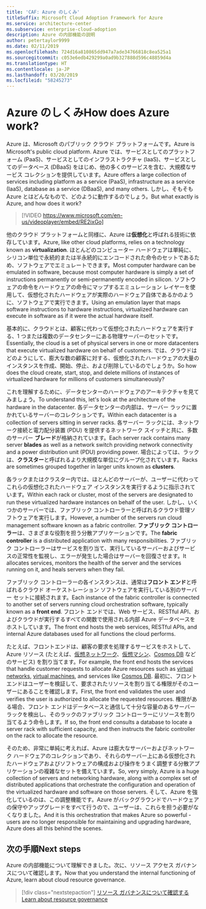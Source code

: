 ```yaml
---
title: 'CAF: Azure のしくみ'
titleSuffix: Microsoft Cloud Adoption Framework for Azure
ms.service: architecture-center
ms.subservice: enterprise-cloud-adoption
description: Azure の内部機能の説明
author: petertaylor9999
ms.date: 02/11/2019
ms.openlocfilehash: 724d16a810865dd947a7ade34766818c8ea525a1
ms.sourcegitcommit: c053e6edb429299a0ad9b327888d596c48859d4a
ms.translationtype: HT
ms.contentlocale: ja-JP
ms.lasthandoff: 03/20/2019
ms.locfileid: "58245273"
---
```

<!-- markdownlint-disable MD026 -->

# <a name="how-does-azure-work"></a><span data-ttu-id="9dbad-103">Azure のしくみ</span><span class="sxs-lookup"><span data-stu-id="9dbad-103">How does Azure work?</span></span>

<span data-ttu-id="9dbad-104">Azure は、Microsoft のパブリック クラウド プラットフォームです。</span><span class="sxs-lookup"><span data-stu-id="9dbad-104">Azure is Microsoft's public cloud platform.</span></span> <span data-ttu-id="9dbad-105">Azure では、サービスとしてのプラットフォーム (PaaS)、サービスとしてのインフラストラクチャ (IaaS)、サービスとしてのデータベース (DBaaS) をはじめ、他の多くのサービスを含む、大規模なサービス コレクションを提供しています。</span><span class="sxs-lookup"><span data-stu-id="9dbad-105">Azure offers a large collection of services including platform as a service (PaaS), infrastructure as a service (IaaS), database as a service (DBaaS), and many others.</span></span> <span data-ttu-id="9dbad-106">しかし、そもそも Azure とはどんなもので、どのように動作するのでしょう。</span><span class="sxs-lookup"><span data-stu-id="9dbad-106">But what exactly is Azure, and how does it work?</span></span>

<!-- markdownlint-disable MD034 -->

> [!VIDEO https://www.microsoft.com/en-us/videoplayer/embed/RE2ixGo]

<!-- markdownlint-enable MD034 -->

<span data-ttu-id="9dbad-107">他のクラウド プラットフォームと同様に、Azure は**仮想化**と呼ばれる技術に依存しています。</span><span class="sxs-lookup"><span data-stu-id="9dbad-107">Azure, like other cloud platforms, relies on a technology known as **virtualization**.</span></span> <span data-ttu-id="9dbad-108">ほとんどのコンピューター ハードウェアは単純に、シリコン単位で永続的または半永続的にエンコードされた命令のセットであるため、ソフトウェアでエミュレートできます。</span><span class="sxs-lookup"><span data-stu-id="9dbad-108">Most computer hardware can be emulated in software, because most computer hardware is simply a set of instructions permanently or semi-permanently encoded in silicon.</span></span> <span data-ttu-id="9dbad-109">ソフトウェアの命令をハードウェアの命令にマップするエミュレーション レイヤーを使用して、仮想化されたハードウェアが実際のハードウェア自体であるかのように、ソフトウェアで実行できます。</span><span class="sxs-lookup"><span data-stu-id="9dbad-109">Using an emulation layer that maps software instructions to hardware instructions, virtualized hardware can execute in software as if it were the actual hardware itself.</span></span>

<span data-ttu-id="9dbad-110">基本的に、クラウドとは、顧客に代わって仮想化されたハードウェアを実行する、1 つまたは複数のデータセンターにある物理サーバーのセットです。</span><span class="sxs-lookup"><span data-stu-id="9dbad-110">Essentially, the cloud is a set of physical servers in one or more datacenters that execute virtualized hardware on behalf of customers.</span></span> <span data-ttu-id="9dbad-111">では、クラウドはどのようにして、膨大な数の顧客に対する、仮想化されたハードウェアの大量のインスタンスを作成、開始、停止、および削除しているのでしょうか。</span><span class="sxs-lookup"><span data-stu-id="9dbad-111">So how does the cloud create, start, stop, and delete millions of instances of virtualized hardware for millions of customers simultaneously?</span></span>

<span data-ttu-id="9dbad-112">これを理解するために、データセンターのハードウェアのアーキテクチャを見てみましょう。</span><span class="sxs-lookup"><span data-stu-id="9dbad-112">To understand this, let's look at the architecture of the hardware in the datacenter.</span></span>  <span data-ttu-id="9dbad-113">各データセンターの内部は、サーバー ラックに置かれているサーバーのコレクションです。</span><span class="sxs-lookup"><span data-stu-id="9dbad-113">Within each datacenter is a collection of servers sitting in server racks.</span></span> <span data-ttu-id="9dbad-114">各サーバー ラックには、ネットワーク接続と電力配分装置 (PDU) を提供するネットワーク スイッチと共に、多数のサーバー **ブレード**が格納されています。</span><span class="sxs-lookup"><span data-stu-id="9dbad-114">Each server rack contains many server **blades** as well as a network switch providing network connectivity and a power distribution unit (PDU) providing power.</span></span> <span data-ttu-id="9dbad-115">場合によっては、ラックは、**クラスター**と呼ばれるより大規模な単位にグループ化されています。</span><span class="sxs-lookup"><span data-stu-id="9dbad-115">Racks are sometimes grouped together in larger units known as **clusters**.</span></span>

<span data-ttu-id="9dbad-116">各ラックまたはクラスター内では、ほとんどのサーバーが、ユーザーに代わってこれらの仮想化されたハードウェア インスタンスを実行するように指示されています。</span><span class="sxs-lookup"><span data-stu-id="9dbad-116">Within each rack or cluster, most of the servers are designated to run these virtualized hardware instances on behalf of the user.</span></span> <span data-ttu-id="9dbad-117">しかし、いくつかのサーバーでは、ファブリック コントローラーと呼ばれるクラウド管理ソフトウェアを実行します。</span><span class="sxs-lookup"><span data-stu-id="9dbad-117">However, a number of the servers run cloud management software known as a fabric controller.</span></span> <span data-ttu-id="9dbad-118">**ファブリック コントローラー**は、さまざまな役割を担う分散アプリケーションです。</span><span class="sxs-lookup"><span data-stu-id="9dbad-118">The **fabric controller** is a distributed application with many responsibilities.</span></span> <span data-ttu-id="9dbad-119">ファブリック コントローラーはサービスを割り当て、実行しているサーバーおよびサービスの正常性を監視し、エラーが発生した場合はサーバーを回復させます。</span><span class="sxs-lookup"><span data-stu-id="9dbad-119">It allocates services, monitors the health of the server and the services running on it, and heals servers when they fail.</span></span>

<span data-ttu-id="9dbad-120">ファブリック コントローラーの各インスタンスは、通常は**フロント エンド**と呼ばれるクラウド オーケストレーション ソフトウェアを実行している別のサーバー セットに接続されます。</span><span class="sxs-lookup"><span data-stu-id="9dbad-120">Each instance of the fabric controller is connected to another set of servers running cloud orchestration software, typically known as a **front end**.</span></span> <span data-ttu-id="9dbad-121">フロント エンドでは、Web サービス、RESTful API、およびクラウドが実行するすべての関数で使用される内部 Azure データベースをホストしています。</span><span class="sxs-lookup"><span data-stu-id="9dbad-121">The front end hosts the web services, RESTful APIs, and internal Azure databases used for all functions the cloud performs.</span></span>

<span data-ttu-id="9dbad-122">たとえば、フロントエンドは、顧客の要求を処理するサービスをホストして、Azure リソース (たとえば、[仮想ネットワーク][vnet]、[仮想マシン][vms]、[Cosmos DB][cosmosdb] などのサービス) を割り当てます。</span><span class="sxs-lookup"><span data-stu-id="9dbad-122">For example, the front end hosts the services that handle customer requests to allocate Azure resources such as [virtual networks][vnet], [virtual machines][vms], and services like [Cosmos DB][cosmosdb].</span></span> <span data-ttu-id="9dbad-123">最初に、フロント エンドはユーザーを検証して、要求されたリソースを割り当てる権限がそのユーザーにあることを確認します。</span><span class="sxs-lookup"><span data-stu-id="9dbad-123">First, the front end validates the user and verifies the user is authorized to allocate the requested resources.</span></span> <span data-ttu-id="9dbad-124">権限がある場合、フロント エンドはデータベースと通信して十分な容量のあるサーバー ラックを検出し、そのラックのファブリック コントローラーにリソースを割り当てるよう命令します。</span><span class="sxs-lookup"><span data-stu-id="9dbad-124">If so, the front end consults a database to locate a server rack with sufficient capacity, and then instructs the fabric controller on the rack to allocate the resource.</span></span>

<span data-ttu-id="9dbad-125">そのため、非常に単純に考えれば、Azure は膨大なサーバーおよびネットワーク ハードウェアのコレクションであり、それらのサーバー上にある仮想化されたハードウェアおよびソフトウェアの構成および操作をうまく調整する分散アプリケーションの複雑なセットを備えています。</span><span class="sxs-lookup"><span data-stu-id="9dbad-125">So, very simply, Azure is a huge collection of servers and networking hardware, along with a complex set of distributed applications that orchestrate the configuration and operation of the virtualized hardware and software on those servers.</span></span> <span data-ttu-id="9dbad-126">そして、Azure を強化しているのは、この調整機能です。Azure がバックグラウンドでハードウェアの保守やアップグレードをすべて行うので、ユーザーは、これらを担う必要がなくなりました。</span><span class="sxs-lookup"><span data-stu-id="9dbad-126">And it is this orchestration that makes Azure so powerful - users are no longer responsible for maintaining and upgrading hardware, Azure does all this behind the scenes.</span></span>

## <a name="next-steps"></a><span data-ttu-id="9dbad-127">次の手順</span><span class="sxs-lookup"><span data-stu-id="9dbad-127">Next steps</span></span>

<span data-ttu-id="9dbad-128">Azure の内部機能について理解できました。次に、リソース アクセス ガバナンスについて確認します。</span><span class="sxs-lookup"><span data-stu-id="9dbad-128">Now that you understand the internal functioning of Azure, learn about cloud resource governance.</span></span>

> [!div class="nextstepaction"]
> [<span data-ttu-id="9dbad-129">リソース ガバナンスについて確認する</span><span class="sxs-lookup"><span data-stu-id="9dbad-129">Learn about resource governance</span></span>](what-is-governance.md)

<!-- Links -->

[cosmosdb]: /azure/cosmos-db/introduction
[docs-add-users-to-aad]: /azure/active-directory/add-users-azure-active-directory?toc=/azure/architecture/cloud-adoption-guide/toc.json
[vms]: /azure/virtual-machines/
[vnet]: /azure/virtual-network/virtual-networks-overview
